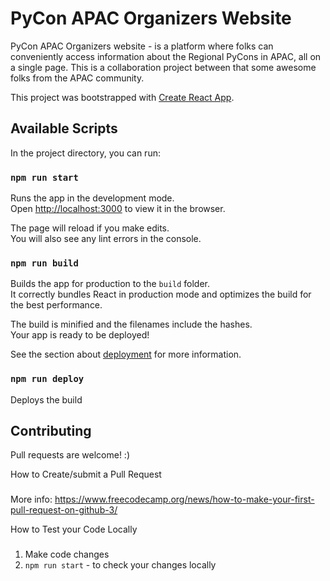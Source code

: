 PyCon APAC Organizers Website
==================
PyCon APAC Organizers website - is a platform where folks can conveniently access information about the Regional PyCons in APAC, all on a single page. This is a collaboration project between that some awesome folks from the APAC community. 

This project was bootstrapped with [Create React App](https://github.com/facebook/create-react-app).

Available Scripts
-----

In the project directory, you can run:

### `npm run start`

Runs the app in the development mode.\
Open [http://localhost:3000](http://localhost:3000) to view it in the browser.

The page will reload if you make edits.\
You will also see any lint errors in the console.

### `npm run build`

Builds the app for production to the `build` folder.\
It correctly bundles React in production mode and optimizes the build for the best performance.

The build is minified and the filenames include the hashes.\
Your app is ready to be deployed!

See the section about [deployment](https://facebook.github.io/create-react-app/docs/deployment) for more information.

### `npm run deploy`

Deploys the build



Contributing
-----

Pull requests are welcome! :)

How to Create/submit a Pull Request
###
More info: https://www.freecodecamp.org/news/how-to-make-your-first-pull-request-on-github-3/


How to Test your Code Locally
###
1. Make code changes
2. `npm run start` - to check your changes locally


